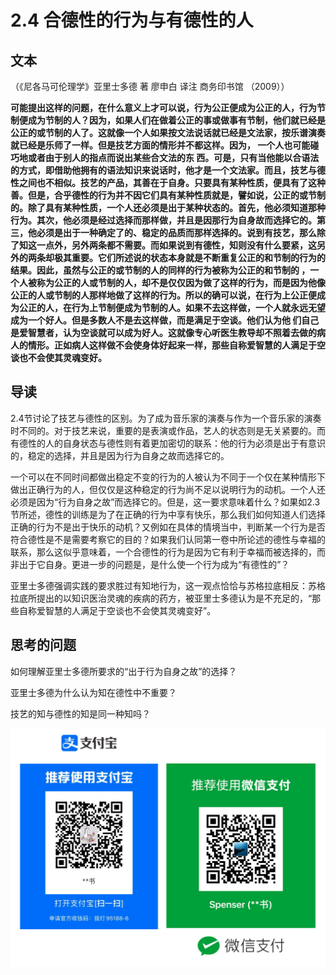 # 2.4 合德性的行为与有德性的人

## 文本

（《尼各马可伦理学》亚里士多德 著 廖申白 译注 商务印书馆 （2009））

**可能提出这样的问题，在什么意义上才可以说，行为公正便成为公正的人，行为节制便成为节制的人？因为，如果人们在做着公正的事或做事有节制，他们就已经是公正的或节制的人了。这就像一个人如果按文法说话就已经是文法家，按乐谱演奏就已经是乐师了一样。但是技艺方面的情形并不都这样。因为， 一个人也可能碰巧地或者由于别人的指点而说出某些合文法的东 西。可是，只有当他能以合语法的方式，即借助他拥有的语法知识来说话时，他才是一个文法家。而且，技艺与德性之间也不相似。技艺的产品，其善在于自身。只要具有某种性质，便具有了这种善。但是，合乎德性的行为并不因它们具有某种性质就是，譬如说，公正的或节制的。除了具有某种性质，一个人还必须是出于某种状态的。首先，他必须知道那种行为。其次，他必须是经过选择而那样做，并且是因那行为自身故而选择它的。第三，他必须是出于一种确定了的、稳定的品质而那样选择的。说到有技艺，那么除了知这一点外，另外两条都不需要。而如果说到有德性，知则没有什么要紧，这另外的两条却极其重要。它们所述说的状态本身就是不断重复公正的和节制的行为的结果。因此，虽然与公正的或节制的人的同样的行为被称为公正的和节制的 ，一个人被称为公正的人或节制的人，却不是仅仅因为做了这样的行为，而是因为他像公正的人或节制的人那样地做了这样的行为。所以的确可以说，在行为上公正便成为公正的人，在行为上节制便成为节制的人。如果不去这样做，一个人就永远无望成为一个好人。但是多数人不是去这样做，而是满足于空谈。他们认为他 们自己是爱智慧者，认为空谈就可以成为好人。这就像专心听医生教导却不照着去做的病人的情形。正如病人这样做不会使身体好起来一样，那些自称爱智慧的人满足于空谈也不会使其灵魂变好。**

## 导读

2.4节讨论了技艺与德性的区别。为了成为音乐家的演奏与作为一个音乐家的演奏时不同的。对于技艺来说，重要的是表演或作品，艺人的状态则是无关紧要的。而有德性的人的自身状态与德性则有着更加密切的联系：他的行为必须是出于有意识的，稳定的选择，并且是因为行为自身之故而选择它的。

一个可以在不同时间都做出稳定不变的行为的人被认为不同于一个仅在某种情形下做出正确行为的人，但仅仅是这种稳定的行为尚不足以说明行为的动机。一个人还必须是因为“行为自身之故”而选择它的。但是，这一要求意味着什么？如果如2.3节所述，德性的训练是为了在正确的行为中享有快乐，那么我们如何知道人们选择正确的行为不是出于快乐的动机？又例如在具体的情境当中，判断某一个行为是否符合德性是不是需要考察它的目的？如果我们认同第一卷中所论述的德性与幸福的联系，那么这似乎意味着，一个合德性的行为是因为它有利于幸福而被选择的，而非出于它自身。更进一步的问题是，是什么使一个行为成为“有德性的”？

亚里士多德强调实践的要求胜过有知地行为，这一观点恰恰与苏格拉底相反：苏格拉底所提出的以知识医治灵魂的疾病的药方，被亚里士多德认为是不充足的，“那些自称爱智慧的人满足于空谈也不会使其灵魂变好”。

## 思考的问题

如何理解亚里士多德所要求的“出于行为自身之故”的选择？

亚里士多德为什么认为知在德性中不重要？

技艺的知与德性的知是同一种知吗？

![](.gitbook/assets/screen-shot-2021-06-10-at-7.41.22-pm%20%284%29.png)

